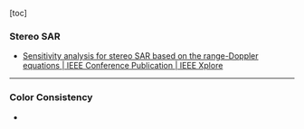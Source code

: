 [toc]

### Stereo SAR

- [Sensitivity analysis for stereo SAR based on the range-Doppler equations | IEEE Conference Publication | IEEE Xplore](https://ieeexplore.ieee.org/document/10027997)

---

### Color Consistency

- 

